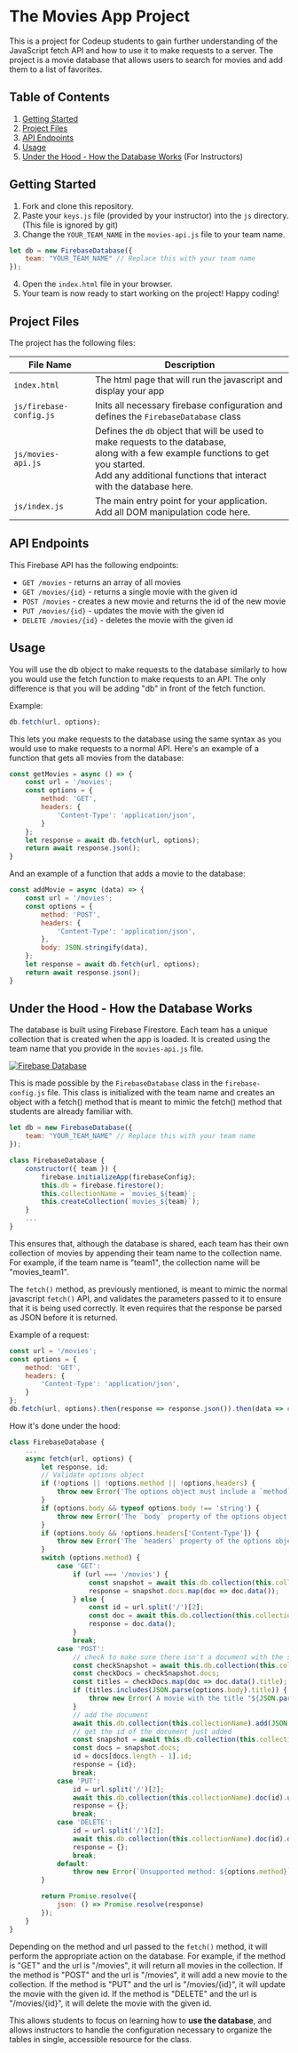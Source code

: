 # The Movies App Project

This is a project for Codeup students to gain further understanding of the JavaScript fetch API and how to use it to make requests to a server. The project is a movie database that allows users to search for movies and add them to a list of favorites.

## Table of Contents  
1. [Getting Started](#getting-started)
2. [Project Files](#project-files)
3. [API Endpoints](#firebase-endpoints)
4. [Usage](#usage)
5. [Under the Hood - How the Database Works](#under-the-hood---how-the-database-works) (For Instructors)


## Getting Started

1. Fork and clone this repository.
2. Paste your `keys.js` file (provided by your instructor) into the `js` directory. (This file is ignored by git)
3. Change the `YOUR_TEAM_NAME` in the `movies-api.js` file to your team name.
```js 
let db = new FirebaseDatabase({
    team: "YOUR_TEAM_NAME" // Replace this with your team name
});
```
4. Open the `index.html` file in your browser.
5. Your team is now ready to start working on the project! Happy coding!
## Project Files

The project has the following files:

| File Name | Description |
| --- | --- |
| `index.html` | The html page that will run the javascript and display your app |
| `js/firebase-config.js` | Inits all necessary firebase configuration and defines the `FirebaseDatabase` class |
| `js/movies-api.js` | Defines the `db` object that will be used to make requests to the database, <br>along with a few example functions to get you started. <br>Add any additional functions that interact with the database here.  |
| `js/index.js` | The main entry point for your application. Add all DOM manipulation code here. |
## API Endpoints

This Firebase API has the following endpoints:

- `GET /movies` - returns an array of all movies
- `GET /movies/{id}` - returns a single movie with the given id
- `POST /movies` - creates a new movie and returns the id of the new movie
- `PUT /movies/{id}` - updates the movie with the given id
- `DELETE /movies/{id}` - deletes the movie with the given id
## Usage

You will use the db object to make requests to the database similarly to how you would use the fetch function to make requests to an API. The only difference is that you will be adding "db" in front of the fetch function.

Example:
```js
db.fetch(url, options);
```

This lets you make requests to the database using the same syntax as you would use to make requests to a normal API. Here's an example of a function that gets all movies from the database:

```js
const getMovies = async () => {
    const url = '/movies';
    const options = {
        method: 'GET',
        headers: {
            'Content-Type': 'application/json',
        }
    };
    let response = await db.fetch(url, options);
    return await response.json();
}
```
And an example of a function that adds a movie to the database:
```js
const addMovie = async (data) => {
    const url = '/movies';
    const options = {
        method: 'POST',
        headers: {
            'Content-Type': 'application/json',
        },
        body: JSON.stringify(data),
    };
    let response = await db.fetch(url, options);
    return await response.json();
}
```
## Under the Hood - How the Database Works

The database is built using Firebase Firestore. Each team has a unique collection that is created when the app is loaded. It is created using the team name that you provide in the `movies-api.js` file.

<!-- Add firebase-database.png as an image -->
[![Firebase Database](images/firebase-database.png)](images/firebase-database.png)

This is made possible by the `FirebaseDatabase` class in the `firebase-config.js` file. This class is initialized with the team name and creates an object with a fetch() method that is meant to mimic the fetch() method that students are already familiar with.

```js 
let db = new FirebaseDatabase({
    team: "YOUR_TEAM_NAME" // Replace this with your team name
});
```
```js
class FirebaseDatabase {
    constructor({ team }) {
        firebase.initializeApp(firebaseConfig);
        this.db = firebase.firestore();
        this.collectionName = `movies_${team}`;
        this.createCollection(`movies_${team}`);
    }
    ...
}
```
This ensures that, although the database is shared, each team has their own collection of movies by appending their team name to the collection name. For example, if the team name is "team1", the collection name will be "movies_team1".

The `fetch()` method, as previously mentioned, is meant to mimic the normal javascript `fetch()` API, and validates the parameters passed to it to ensure that it is being used correctly. It even requires that the response be parsed as JSON before it is returned. 

Example of a request:
```js
const url = '/movies';
const options = {
    method: 'GET',
    headers: {
        'Content-Type': 'application/json',
    }
};
db.fetch(url, options).then(response => response.json()).then(data => console.log(data));
```
How it's done under the hood:
```js
class FirebaseDatabase {
    ...
    async fetch(url, options) {
        let response, id;
        // Validate options object
        if (!options || !options.method || !options.headers) {
            throw new Error('The options object must include a `method` and `headers` property.');
        }
        if (options.body && typeof options.body !== 'string') {
            throw new Error('The `body` property of the options object must be a string.');
        }
        if (options.body && !options.headers['Content-Type']) {
            throw new Error('The `headers` property of the options object must include a `Content-Type` property.');
        }
        switch (options.method) {
            case 'GET':
                if (url === '/movies') {
                    const snapshot = await this.db.collection(this.collectionName).get();
                    response = snapshot.docs.map(doc => doc.data());
                } else {
                    const id = url.split('/')[2];
                    const doc = await this.db.collection(this.collectionName).doc(id).get();
                    response = doc.data();
                }
                break;
            case 'POST':
                // check to make sure there isn't a document with the same title
                const checkSnapshot = await this.db.collection(this.collectionName).get();
                const checkDocs = checkSnapshot.docs;
                const titles = checkDocs.map(doc => doc.data().title);
                if (titles.includes(JSON.parse(options.body).title)) {
                    throw new Error(`A movie with the title "${JSON.parse(options.body).title}" already exists.`);
                }
                // add the document
                await this.db.collection(this.collectionName).add(JSON.parse(options.body));
                // get the id of the document just added
                const snapshot = await this.db.collection(this.collectionName).get();
                const docs = snapshot.docs;
                id = docs[docs.length - 1].id;
                response = {id};
                break;
            case 'PUT':
                id = url.split('/')[2];
                await this.db.collection(this.collectionName).doc(id).update(JSON.parse(options.body));
                response = {};
                break;
            case 'DELETE':
                id = url.split('/')[2];
                await this.db.collection(this.collectionName).doc(id).delete();
                response = {};
                break;
            default:
                throw new Error(`Unsupported method: ${options.method}`);
        }

        return Promise.resolve({
            json: () => Promise.resolve(response)
        });
    }
}
```

Depending on the method and url passed to the `fetch()` method, it will perform the appropriate action on the database. For example, if the method is "GET" and the url is "/movies", it will return all movies in the collection. If the method is "POST" and the url is "/movies", it will add a new movie to the collection. If the method is "PUT" and the url is "/movies/{id}", it will update the movie with the given id. If the method is "DELETE" and the url is "/movies/{id}", it will delete the movie with the given id.

This allows students to focus on learning how to **use the database**, and allows instructors to handle the configuration necessary to organize the tables in single, accessible resource for the class.